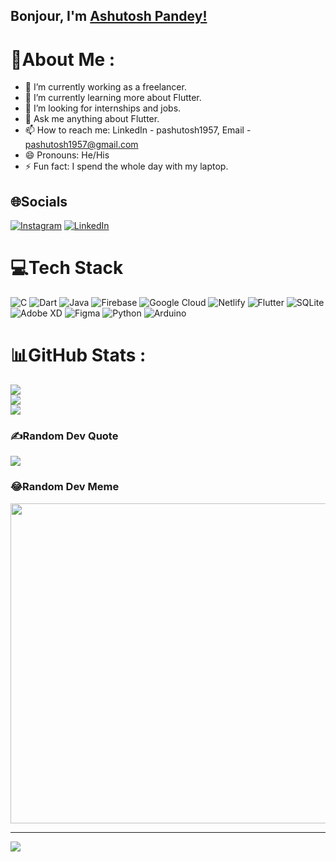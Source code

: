 ## Bonjour, I'm [Ashutosh Pandey!](https://www.linkedin.com/in/pashutosh1957/)

<!-- 
**pashutosh2001/pashutosh2001** is a ✨ _special_ ✨ repository because its `README.md` (this file) appears on your GitHub profile.

Here are some ideas to get you started:

- 🔭 I’m currently working on ...
- 🌱 I’m currently learning ...
- 👯 I’m looking to collaborate on ...
- 🤔 I’m looking for help with ...
- 💬 Ask me about ...
- 📫 How to reach me: ...
- 😄 Pronouns: ...
- ⚡ Fun fact: ...
 -->
 
# 💫About Me :
- 🔭 I’m currently working as a freelancer.
- 🌱 I’m currently learning more about Flutter.
- 👯 I’m looking for internships and jobs.
- 💬 Ask me anything about Flutter.
- 📫 How to reach me: LinkedIn - pashutosh1957, Email - pashutosh1957@gmail.com
- 😄 Pronouns: He/His
- ⚡ Fun fact: I spend the whole day with my laptop.

## 🌐Socials
[![Instagram](https://img.shields.io/badge/Instagram-%23E4405F.svg?logo=Instagram&logoColor=white)](https://instagram.com/__ashutosh__pandey__) [![LinkedIn](https://img.shields.io/badge/LinkedIn-%230077B5.svg?logo=linkedin&logoColor=white)](https://linkedin.com/in/pashutosh1957) 

# 💻Tech Stack
![C](https://img.shields.io/badge/c-%2300599C.svg?style=flat&logo=c&logoColor=white) ![Dart](https://img.shields.io/badge/dart-%230175C2.svg?style=flat&logo=dart&logoColor=white) ![Java](https://img.shields.io/badge/java-%23ED8B00.svg?style=flat&logo=java&logoColor=white) ![Firebase](https://img.shields.io/badge/firebase-%23039BE5.svg?style=flat&logo=firebase) ![Google Cloud](https://img.shields.io/badge/Google%20Cloud-%234285F4.svg?style=flat&logo=google-cloud&logoColor=white) ![Netlify](https://img.shields.io/badge/netlify-%23000000.svg?style=flat&logo=netlify&logoColor=#00C7B7) ![Flutter](https://img.shields.io/badge/Flutter-%2302569B.svg?style=flat&logo=Flutter&logoColor=white) ![SQLite](https://img.shields.io/badge/sqlite-%2307405e.svg?style=flat&logo=sqlite&logoColor=white) ![Adobe XD](https://img.shields.io/badge/Adobe%20XD-470137?style=flat&logo=Adobe%20XD&logoColor=#FF61F6) 	![Figma](https://img.shields.io/badge/figma-%23F24E1E.svg?style=flat&logo=figma&logoColor=white) ![Python](https://img.shields.io/badge/python-3670A0?style=flat&logo=python&logoColor=ffdd54) ![Arduino](https://img.shields.io/badge/-Arduino-00979D?style=flat&logo=Arduino&logoColor=white)
# 📊GitHub Stats :
![](https://github-readme-stats.vercel.app/api?username=pashutosh2001&theme=tokyonight&hide_border=false&include_all_commits=false&count_private=false)<br/>
![](https://github-readme-streak-stats.herokuapp.com/?user=pashutosh2001&theme=tokyonight&hide_border=false)<br/>
![](https://github-readme-stats.vercel.app/api/top-langs/?username=pashutosh2001&theme=tokyonight&hide_border=false&include_all_commits=false&count_private=false&layout=compact)

### ✍️Random Dev Quote
![](https://quotes-github-readme.vercel.app/api?type=horizontal&theme=tokyonight)

### 😂Random Dev Meme
<img src="https://random-memer.herokuapp.com/" width="512px"/>

---
[![](https://visitcount.itsvg.in/api?id=pashutosh2001&icon=8&color=9)](https://visitcount.itsvg.in)
